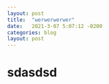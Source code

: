 ```yaml
---
layout: post
title:  "werwerwerwer"
date:   2021-3-07 5:07:12 -0200
categories: blog
layout: post
---
```

# sdasdsd
